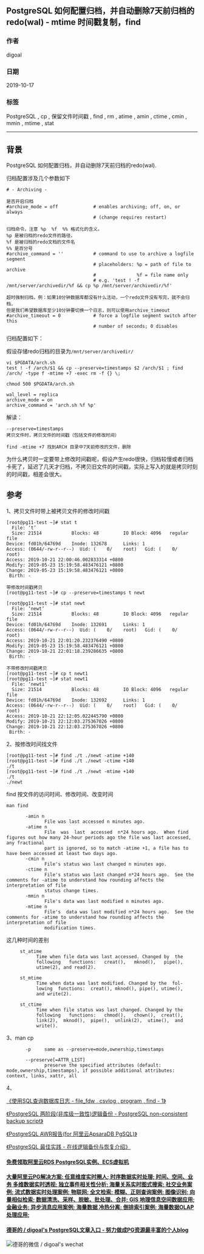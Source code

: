 ## PostgreSQL 如何配置归档，并自动删除7天前归档的redo(wal) - mtime 时间戳复制，find    
                                                                   
### 作者                                                                   
digoal                                                                   
                                                                   
### 日期                                                                   
2019-10-17                                                                 
                                                                   
### 标签                                                                   
PostgreSQL , cp , 保留文件时间戳 , find , rm , atime , amin , ctime , cmin , mmin , mtime , stat         
                                                                   
----                                                                   
                                                                   
## 背景        
PostgreSQL 如何配置归档，并自动删除7天前归档的redo(wal).  
  
归档配置涉及几个参数如下  
  
```  
# - Archiving -  
  
是否开启归档  
#archive_mode = off             # enables archiving; off, on, or always  
                                # (change requires restart)  
  
归档命令，注意 %p  %f  %% 格式化的含义。  
%p 是被归档的redo文件的路径，    
%f 是被归档的redo文档的文件名     
%% 是百分号  
#archive_command = ''           # command to use to archive a logfile segment  
                                # placeholders: %p = path of file to archive  
                                #               %f = file name only  
                                # e.g. 'test ! -f /mnt/server/archivedir/%f && cp %p /mnt/server/archivedir/%f'  
  
超时强制归档，例：如果10分钟数据库都没有什么活动，一个redo文件没有写完，就不会归档，  
但是我们希望数据库至少10分钟要切换一个日志，则可以使用archive_timeout  
#archive_timeout = 0            # force a logfile segment switch after this  
                                # number of seconds; 0 disables  
```  
  
  
归档配置如下：  
  
假设存储redo归档的目录为```/mnt/server/archivedir/```  
  
```
vi $PGDATA/arch.sh
test ! -f /arch/$1 && cp --preserve=timestamps $2 /arch/$1 ; find /arch/ -type f -mtime +7 -exec rm -f {} \;
  
chmod 500 $PGDATA/arch.sh
```
  
```  
wal_level = replica  
archive_mode = on  
archive_command = 'arch.sh %f %p'
```  
  
解读：  
  
```  
--preserve=timestamps  
拷贝文件时，拷贝文件的时间戳（包括文件的修改时间）  
  
find -mtime +7 找到ARCH 目录中7天前修改的文件，删除  
```  
  
为什么拷贝时一定要带上修改时间戳呢，假设产生redo很快，归档较慢或者归档卡死了，延迟了几天才归档，不拷贝旧文件的时间戳，实际上写入的就是拷贝时刻的时间戳，相差会很大。  
  
  
## 参考  
1、拷贝文件时带上被拷贝文件的修改时间戳  
  
```  
[root@pg11-test ~]# stat t  
  File: ‘t’  
  Size: 21514           Blocks: 48         IO Block: 4096   regular file  
Device: fd01h/64769d    Inode: 132678      Links: 1  
Access: (0644/-rw-r--r--)  Uid: (    0/    root)   Gid: (    0/    root)  
Access: 2019-10-21 22:00:46.002833314 +0800  
Modify: 2019-05-23 15:19:58.483476121 +0800  
Change: 2019-05-23 15:19:58.483476121 +0800  
 Birth: -  
  
带修改时间戳拷贝  
[root@pg11-test ~]# cp --preserve=timestamps t newt   
  
[root@pg11-test ~]# stat newt  
  File: ‘newt’  
  Size: 21514           Blocks: 48         IO Block: 4096   regular file  
Device: fd01h/64769d    Inode: 132691      Links: 1  
Access: (0644/-rw-r--r--)  Uid: (    0/    root)   Gid: (    0/    root)  
Access: 2019-10-21 22:01:20.232376490 +0800  
Modify: 2019-05-23 15:19:58.483476121 +0800  
Change: 2019-10-21 22:01:18.239286635 +0800  
 Birth: -  
  
不带修改时间戳拷贝  
[root@pg11-test ~]# cp t newt1  
[root@pg11-test ~]# stat newt1  
  File: ‘newt1’  
  Size: 21514           Blocks: 48         IO Block: 4096   regular file  
Device: fd01h/64769d    Inode: 132692      Links: 1  
Access: (0644/-rw-r--r--)  Uid: (    0/    root)   Gid: (    0/    root)  
Access: 2019-10-21 22:12:05.022445790 +0800  
Modify: 2019-10-21 22:12:03.275367026 +0800  
Change: 2019-10-21 22:12:03.275367026 +0800  
 Birth: -  
```  
  
2、按修改时间找文件  
  
```  
[root@pg11-test ~]# find ./t ./newt -atime +140  
[root@pg11-test ~]# find ./t ./newt -ctime +140  
./t  
[root@pg11-test ~]# find ./t ./newt -mtime +140  
./t  
./newt  
```  
  
find 按文件的访问时间、修改时间、改变时间  
  
  
```  
man find  
  
       -amin n  
              File was last accessed n minutes ago.  
       -atime n  
              File  was  last  accessed  n*24 hours ago.  When find figures out how many 24-hour periods ago the file was last accessed, any fractional  
              part is ignored, so to match -atime +1, a file has to have been accessed at least two days ago.  
       -cmin n  
              File's status was last changed n minutes ago.  
       -ctime n  
              File's status was last changed n*24 hours ago.  See the comments for -atime to understand how rounding affects the interpretation of file  
              status change times.  
       -mmin n  
              File's data was last modified n minutes ago.  
       -mtime n  
              File's  data was last modified n*24 hours ago.  See the comments for -atime to understand how rounding affects the interpretation of file  
              modification times.  
```  
  
这几种时间的差别  
  
```  
     st_atime  
           Time when file data was last accessed. Changed by  the  
           following   functions:   creat(),   mknod(),   pipe(),  
           utime(2), and read(2).  
  
     st_mtime  
           Time when data was last modified. Changed by the  fol-  
           lowing  functions:  creat(), mknod(), pipe(), utime(),  
           and write(2).  
  
     st_ctime  
           Time when file status was last changed. Changed by the  
           following   functions:   chmod(),   chown(),  creat(),  
           link(2),  mknod(),  pipe(),  unlink(2),  utime(),  and  
           write().  
```  
  
3、man cp  
```  
       -p     same as --preserve=mode,ownership,timestamps  
  
       --preserve[=ATTR_LIST]  
              preserve the specified attributes (default: mode,ownership,timestamps), if possible additional attributes: context, links, xattr, all  
```  
  
4、  
  
[《使用SQL查询数据库日志 - file_fdw , csvlog , program , find - 1》](../201904/20190418_01.md)    
  
[《PostgreSQL 两阶段(非库级一致性)逻辑备份 - PostgreSQL non-consistent backup script》](../201304/20130407_01.md)    
  
[《PostgreSQL AWR报告(for 阿里云ApsaraDB PgSQL)》](../201611/20161123_01.md)    
  
[《PostgreSQL 最佳实践 - 在线逻辑备份与恢复介绍》](../201608/20160823_01.md)    
  
  
  
  
  
  
  
  
  
  
  
  
  
  
  
  
  
  
  
  
  
  
  
#### [免费领取阿里云RDS PostgreSQL实例、ECS虚拟机](https://www.aliyun.com/database/postgresqlactivity "57258f76c37864c6e6d23383d05714ea")
  
  
#### [大量阿里云PG解决方案: 任意维度实时圈人; 时序数据实时处理; 时间、空间、业务 多维数据实时透视; 独立事件相关性分析; 海量关系实时图式搜索; 社交业务案例; 流式数据实时处理案例; 物联网; 全文检索; 模糊、正则查询案例; 图像识别; 向量相似检索; 数据清洗、采样、脱敏、批处理、合并; GIS 地理信息空间数据应用; 金融业务; 异步消息应用案例; 海量数据 冷热分离; 倒排索引案例; 海量数据OLAP处理应用;](https://yq.aliyun.com/topic/118 "40cff096e9ed7122c512b35d8561d9c8")
  
  
#### [德哥的 / digoal's PostgreSQL文章入口 - 努力做成PG资源最丰富的个人blog](https://github.com/digoal/blog/blob/master/README.md "22709685feb7cab07d30f30387f0a9ae")
  
  
![德哥的微信 / digoal's wechat](../pic/digoal_weixin.jpg "f7ad92eeba24523fd47a6e1a0e691b59")
  

